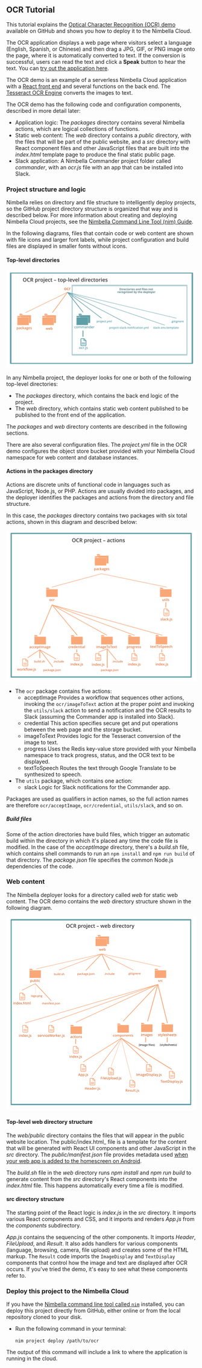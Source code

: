## OCR Tutorial

This tutorial explains the [Optical Character Recognition (OCR) demo](https://github.com/nimbella/demo-projects/tree/master/ocr) available on GitHub and shows you how to deploy it to the Nimbella Cloud.

The OCR application displays a web page where visitors select a language (English, Spanish, or Chinese) and then drag a JPG, GIF, or PNG image onto the page, where it is automatically converted to text. If the conversion is successful, users can read the text and click a **Speak** button to hear the text. You can [try out the application here](https://ocrdemo-apigcp.nimbella.io).

The OCR demo is an example of a serverless Nimbella Cloud application with a [React front end](https://reactjs.org) and several functions on the back end. The [Tesseract OCR Engine](https://github.com/tesseract-ocr/tesseract) converts the images to text.

The OCR demo has the following code and configuration components, described in more detail later:

- Application logic: The _packages_ directory contains several Nimbella actions, which are logical collections of functions.
- Static web content: The _web_ directory contains a _public_ directory, with the files that will be part of the public website, and a _src_ directory with React component files and other JavaScript files that are built into the _index.html_ template page to produce the final static public page.
- Slack application: A Nimbella Commander project folder called _commander_, with an _ocr.js_ file with an app that can be installed into Slack.


### Project structure and logic

Nimbella relies on directory and file structure to intelligently deploy projects, so the GitHub project directory structure is organized that way and is described below. For more information about creating and deploying Nimbella Cloud projects, see the [Nimbella Command Line Tool (nim) Guide](https://nimbella.io/downloads/nim/nim.html).

In the following diagrams,  files that contain code or web content are shown with file icons and larger font labels, while project configuration and build files are displayed in smaller fonts without icons.

#### Top-level directories

![](assets/ocrtutorial-44e74a5a.svg)

In any Nimbella project, the deployer looks for one or both of the following top-level directories:

- The _packages_ directory, which contains the back end logic of the project.
- The _web_ directory, which contains static web content published to be published to the front end of the application.

The _packages_ and _web_ directory contents are described in the following sections.


There are also several configuration files. The _project.yml_ file in the OCR demo configures the object store bucket provided with your Nimbella Cloud namespace for web content and database instances.

#### Actions in the packages directory

Actions are discrete units of functional code in languages such as JavaScript, Node.js, or PHP. Actions are usually divided into packages, and the deployer identifies the packages and actions from the directory and file structure.

In this case, the _packages_ directory contains two  packages with six total actions, shown in this diagram and described below:

![](assets/ocrtutorial-5b2cba72.svg)

  - The `ocr` package contains five actions:
    - acceptImage
      Provides a workflow that sequences other actions, invoking the `ocr/imageToText` action at the proper point and invoking the `utils/slack` action to send a notification and the OCR results to Slack (assuming the Commander app is installed into Slack).
    - credential
      This action specifies secure get and put operations between the web page and the storage bucket.
    - imageToText
      Provides logic for the Tesseract conversion of the image to text.
    - progress
      Uses the Redis key-value store provided with your Nimbella namespace to track progress, status, and the OCR text to be displayed.
    - textToSpeech
      Routes the text through Google Translate to be synthesized to speech.
  - The `utils` package, which contains one action:
    - slack
      Logic for Slack notifications for the Commander app.

Packages are used as qualifiers in action names, so the full action names are therefore `ocr/acceptImage`, `ocr/credential`, `utils/slack`, and so on.

##### Build files
Some of the action directories have build files, which trigger an automatic build within the directory in which it's placed any time the code file is modified. In the case of the _acceptImage_ directory, there's a _build.sh_ file, which contains shell commands to run an `npm install` and `npm run build` of that directory. The _package.json_ file specifies the common Node.js dependencies of the code.

### Web content
The Nimbella deployer looks for a directory called _web_ for static web content. The OCR demo contains the  _web_ directory structure shown in the following diagram.

![](assets/ocrtutorial-cb781cec.svg)

#### Top-level web directory structure

The _web/public_ directory contains the files that will appear in the public website location. The public/index.html_ file is a template for the content that will be generated with React UI components and other JavaScript in the _src_ directory. The _public/manifest.json_ file provides metadata used [when your web app is added to the homescreen on Android](https://developers.google.com/web/fundamentals/web-app-manifest/).

The _build.sh_ file in the _web_ directory runs _npm install_ and _npm run build_ to generate content from the _src_ directory's React components into the _index.html_ file. This happens automatically every time a file is modified.

#### src directory structure

The starting point of the React logic is _index.js_ in the _src_ directory. It imports various React components and CSS, and it imports and renders _App.js_ from the _components_ subdirectory.

_App.js_ contains the sequencing of the other components. It imports _Header_, _FileUpload_, and _Result_. It also adds handlers for various components (language, browsing, camera, file upload) and creates some of the HTML markup. The `Result` code imports the `ImageDisplay` and `TextDisplay` components that control how the image and text are displayed after OCR occurs. If you've tried the demo, it's easy to see what these components refer to.

### Deploy this project to the Nimbella Cloud
If you have the [Nimbella command line tool called `nim`](https://nimbella.io/downloads/nim/nim.html#install-the-nimbella-command-line-tool-nim) installed, you can deploy this project directly from GitHub, either online or from the local repository  cloned to your  disk.

- Run the following command in your terminal:

   `nim project deploy /path/to/ocr`

The output of this command will include a link to where the application is running in the cloud.
